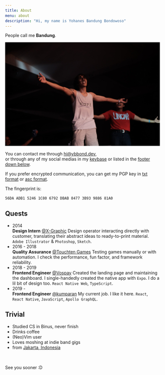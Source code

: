```yaml
---
title: About
menu: about
description: "Hi, my name is Yohanes Bandung Bondowoso"
---
```


People call me **Bandung**.

![photo by Soraya Azizah](bandung-mosh-on-tarintih.jpg)

You can contact me through hi@ybbond.dev,<br>or through any of my social medias in my [keybase](https://keybase.io/ybbond) or listed in the [footer down below](#down).

If you prefer encrypted communication, you can get
my PGP key in [txt format](/ybbond-public.txt) or [asc format](/ybbond-public.asc).

The fingerprint is:
```html
56DA ADB1 5246 1C80 6792 DBAB 8477 3B93 9886 81A0
```

## Quests

- <time>2014</time><br>**Design Intern** [@X-Graphic](https://www.xg.co.id/)
Design operator interacting directly with customer,
translating their abstract ideas to ready-to-print material.
`Adobe Illustrator` & `Photoshop`, `Sketch`.
- <time>2016 - 2018</time><br>**Quality Assurance** [@Touchten Games](https://www.touchten.com/)
Testing games manually or with automation.
I check the performance, fun factor, and framework reliability.
- <time>2018 - 2019</time><br>**Frontend Engineer** [@Vospay](https://vospay.id/)
Created the landing page and maintaining the dashboard.
I single-handedly created the native app with `Expo`.
I do a lil bit of design too.
`React Native Web`, `TypeScript`.
- <time>2019 -</time><br>**Frontend Engineer** [@kumparan](https://kumparan.com/)
My current job. I like it here.
`React`, `React Native`, `JavaScript`, `Apollo GraphQL`.

## Trivial

- Studied CS in Binus, never finish
- Drinks coffee
- (Neo)Vim user
- Loves moshing at indie band gigs
- from [Jakarta, Indonesia](https://www.openstreetmap.org/relation/6362934#map=11/-6.1767/106.8290)

<br>
<br>
<span id="down">See you sooner :D</span>
